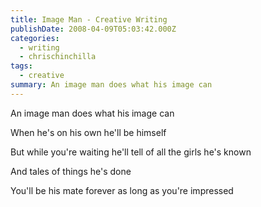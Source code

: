 ```yaml
---
title: Image Man - Creative Writing
publishDate: 2008-04-09T05:03:42.000Z
categories:
  - writing
  - chrischinchilla
tags:
  - creative
summary: An image man does what his image can
---
```


An image man does what his image can

When he's on his own he'll be himself

But while you're waiting he'll tell of all the girls he's known

And tales of things he's done

You'll be his mate forever as long as you're impressed
